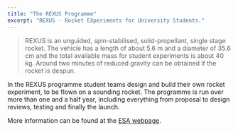 ```yaml
---
title: "The REXUS Programme"
excerpt: "REXUS - Rocket EXperiments for University Students."
---
```


>  REXUS is an unguided, spin-stabilised, solid-propellant, single stage rocket. The vehicle has a length of about 5.6 m and a diameter of 35.6 cm and the total available mass for student experiments is about 40 kg. Around two minutes of reduced gravity can be obtained if the rocket is despun. 

In the REXUS programme student teams design and build their own rocket experiment, to be flown on a sounding rocket. 
The programme is run over more than one and a half year, including everything from proposal to design reviews, testing and finally the launch. 

More information can be found at the [ESA webpage](http://www.esa.int/Education/Rocket_Balloon_Experiments_for_University_Students).
